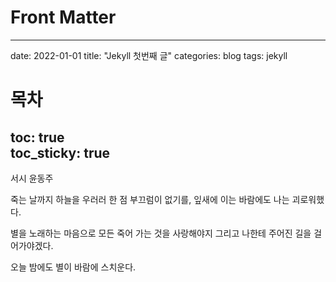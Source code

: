 # Front Matter
---
date: 2022-01-01
title: "Jekyll 첫번째 글"
categories: blog
tags: jekyll
# 목차
toc: true  
toc_sticky: true 
---

서시
윤동주

죽는 날까지 하늘을 우러러
한 점 부끄럼이 없기를,
잎새에 이는 바람에도
나는 괴로워했다.

별을 노래하는 마음으로
모든 죽어 가는 것을 사랑해야지
그리고 나한테 주어진 길을
걸어가야겠다.

오늘 밤에도 별이 바람에 스치운다.

